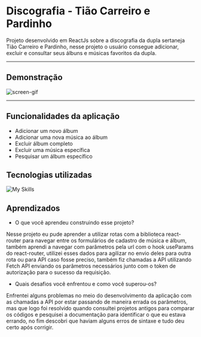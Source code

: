 # Discografia - Tião Carreiro e Pardinho

Projeto desenvolvido em ReactJs sobre a discografia da dupla sertaneja Tião Carreiro e Pardinho, nesse projeto o usuário consegue adicionar, excluir e consultar seus álbuns e músicas favoritos da dupla.

---

## Demonstração


![screen-gif](./public/assets/gif-demonstração.gif)

---

## Funcionalidades da aplicação

- Adicionar um novo álbum
- Adicionar uma nova música ao álbum
- Excluir álbum completo
- Excluir uma música específica
- Pesquisar um álbum específico

## Tecnologias utilizadas

![My Skills](https://skills.thijs.gg/icons?i=js,html,css,react,styledcomponents,)

## Aprendizados

- O que você aprendeu construindo esse projeto?

Nesse projeto eu pude aprender a utilizar rotas com a biblioteca react-router para navegar entre os formulários de cadastro de música e álbum, também aprendi a navegar com parâmetros pela url com o hook useParams do react-router, utilizei esses dados para agilizar no envio deles para outra rota ou para API caso fosse preciso, também fiz chamadas a API utilizando Fetch API enviando os parâmetros necessários junto com o token de autorização para o sucesso da requisição.

- Quais desafios você enfrentou e como você superou-os?

Enfrentei alguns problemas no meio do desenvolvimento da aplicação com as chamadas a API por estar passando de maneira errada os parâmetros, mas que logo foi resolvido quando consultei projetos antigos para comparar os códigos e pesquisei a documentação para identificar o que eu estava errando, no fim descobri que haviam alguns erros de sintaxe e tudo deu certo após corrigir.